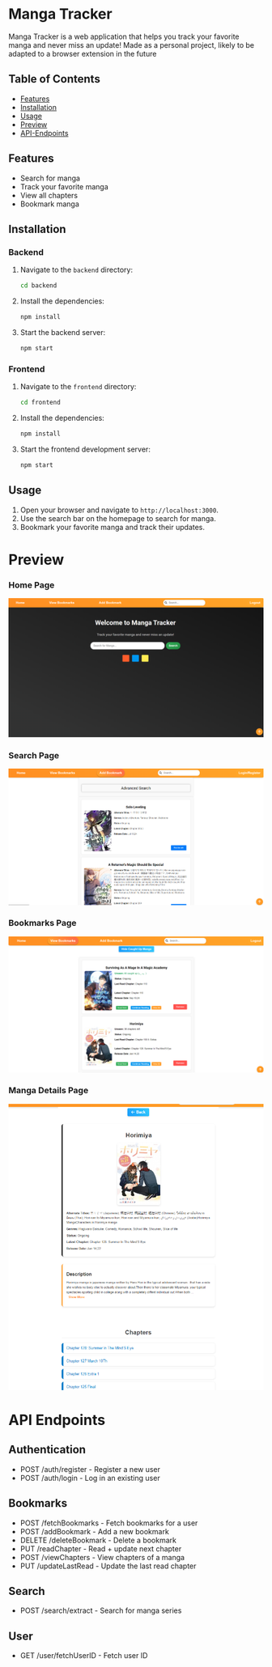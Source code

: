 # Manga Tracker

Manga Tracker is a web application that helps you track your favorite manga and never miss an update! Made as a personal project, likely to be adapted to a browser extension in the future

## Table of Contents

- [Features](#features)
- [Installation](#installation)
- [Usage](#usage)
- [Preview](#preview)
- [API-Endpoints](#api-endpoints)


## Features

- Search for manga
- Track your favorite manga
- View all chapters
- Bookmark manga

## Installation

### Backend

1. Navigate to the `backend` directory:
    ```sh
    cd backend
    ```
2. Install the dependencies:
    ```sh
    npm install
    ```
3. Start the backend server:
    ```sh
    npm start
    ```

### Frontend

1. Navigate to the `frontend` directory:
    ```sh
    cd frontend
    ```
2. Install the dependencies:
    ```sh
    npm install
    ```
3. Start the frontend development server:
    ```sh
    npm start
    ```

## Usage

1. Open your browser and navigate to `http://localhost:3000`.
2. Use the search bar on the homepage to search for manga.
3. Bookmark your favorite manga and track their updates.


# Preview

### Home Page
![Home Page](images/home_page.png)

### Search Page
![Search Page](images/search_page.png)

### Bookmarks Page
![Manga Details Page](images/view_bookmarks_page.png)

### Manga Details Page
![Manga Details Page](images/manga_details_page.png)


# API Endpoints

## Authentication
- POST /auth/register - Register a new user
- POST /auth/login - Log in an existing user

## Bookmarks
- POST /fetchBookmarks - Fetch bookmarks for a user
- POST /addBookmark - Add a new bookmark
- DELETE /deleteBookmark - Delete a bookmark
- PUT /readChapter - Read + update next chapter 
- POST /viewChapters - View chapters of a manga
- PUT /updateLastRead - Update the last read chapter

## Search
- POST /search/extract - Search for manga series

## User
- GET /user/fetchUserID - Fetch user ID

